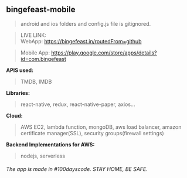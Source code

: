 ## bingefeast-mobile
> android and ios folders and config.js file is gitignored.

> LIVE LINK:	
> WebApp: https://bingefeast.in/routedFrom=github

> Mobile App: https://play.google.com/store/apps/details?id=com.bingefeast

**APIS used:**
> TMDB, IMDB

**Libraries:**
> react-native, redux, react-native-paper, axios...

**Cloud:**
> AWS EC2, lambda function, mongoDB, aws load balancer, amazon certificate manager(SSL), security groups(firewall settings)

**Backend Implementations for AWS:**
>nodejs, serverless

###### The app is made in #100dayscode. STAY HOME, BE SAFE.
